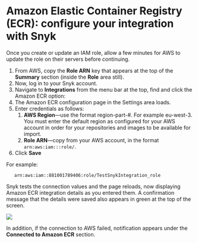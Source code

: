 # Amazon Elastic Container Registry \(ECR\): configure your integration with Snyk

Once you create or update an IAM role, allow a few minutes for AWS to update the role on their servers before continuing.

1. From AWS, copy the **Role ARN** key that appears at the top of the **Summary** section \(inside the **Role** area still\).
2. Now, log in to your Snyk account.
3. Navigate to **Integrations** from the menu bar at the top, find and click the Amazon ECR option: 
4. The Amazon ECR configuration page in the Settings area loads.
5. Enter credentials as follows:
   1. **AWS Region**—use the format region-part-\#. For example eu-west-3. You must enter the default region as configured for your AWS account in order for your repositories and images to be available for import.
   2. **Role ARN**—copy from your AWS account, in the format `arn:aws:iam:::role/`.
6. Click **Save**

For example:

```text
   arn:aws:iam::881001789406:role/TestSnykIntegration_role
```

Snyk tests the connection values and the page reloads, now displaying Amazon ECR integration details as you entered them. A confirmation message that the details were saved also appears in green at the top of the screen.

![](../../../../.gitbook/assets/uuid-49671392-b5d5-389d-66c8-86b3daf9a2e1-en.png)

In addition, if the connection to AWS failed, notification appears under the **Connected to Amazon ECR** section.

